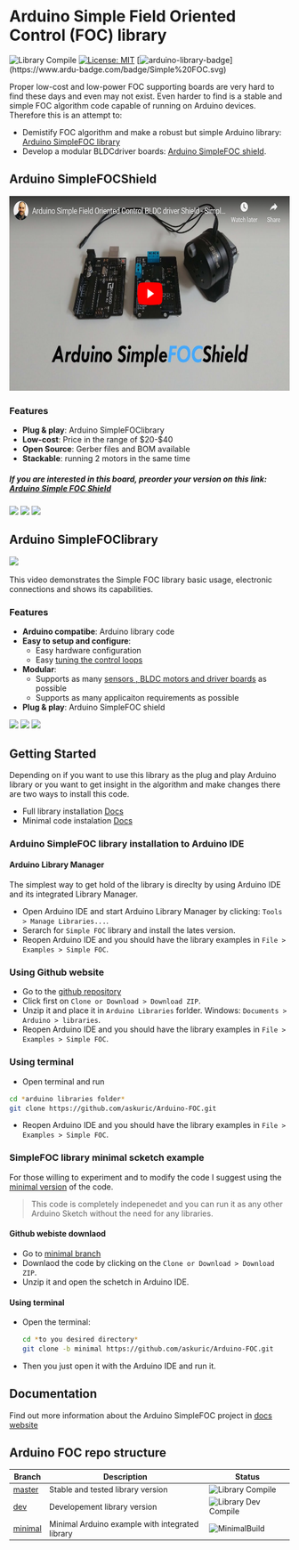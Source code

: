 # Arduino Simple Field Oriented Control (FOC) library 


![Library Compile](https://github.com/askuric/Arduino-FOC/workflows/Library%20Compile/badge.svg)
[![License: MIT](https://img.shields.io/badge/License-MIT-yellow.svg)](https://opensource.org/licenses/MIT)
[![arduino-library-badge](https://www.ardu-badge.com/badge/Simple%20FOC.svg?)](https://www.ardu-badge.com/badge/Simple%20FOC.svg)

Proper low-cost and low-power FOC supporting boards are very hard to find these days and even may not exist. Even harder to find is a stable and simple FOC algorithm code capable of running on Arduino devices. 
Therefore this is an attempt to: 
- Demistify FOC algorithm and make a robust but simple Arduino library: [Arduino SimpleFOC library](https://askuric.github.io/Arduino-FOC/arduino_simplefoc_library_showcase)
- Develop a modular BLDCdriver boards: [Arduino SimpleFOC shield](https://askuric.github.io/Arduino-FOC/arduino_simplefoc_shield_showcase).

## Arduino SimpleFOCShield

<p align="">
<a href="https://youtu.be/N_fRYf7Z80k">
<img src="extras/Images/foc_shield_video.jpg"  height="350px">
</a>
</p>

### Features

- **Plug & play**: Arduino <span class="simple">Simple<span class="foc">FOC</span>library</span> 
- **Low-cost**: Price in the range of \$20-\$40
- **Open Source**: Gerber files and BOM available
- **Stackable**: running 2 motors in the same time
##### If you are interested in this board, preorder your version on this link: [Arduino Simple FOC Shield](https://askuric.github.io/simplefoc_shield_procuct)

<p align=""><img src="https://askuric.github.io/Arduino-FOC/extras/Images/shield_to_v13.jpg" height="180px">   <img src="https://askuric.github.io/Arduino-FOC/extras/Images/shield_bo_v13.jpg"  height="180px"> <img src="https://askuric.github.io/Arduino-FOC/extras/Images/simple_foc_shield_v13_small.gif"  height="180x"></p>


## Arduino SimpleFOClibrary

<p align="">
<a href="https://youtu.be/N_fRYf7Z80k">
<img src="https://askuric.github.io/Arduino-FOC/extras/Images/youtube.png"  height="350px">
</a>
</p>

This video demonstrates the Simple FOC library basic usage, electronic connections and shows its capabilities.

### Features
- **Arduino compatibe**: Arduino library code
- **Easy to setup and configure**: 
  - Easy hardware configuration
  - Easy [tuning the control loops](https://askuric.github.io/Arduino-FOC/control_loops)
- **Modular**:
  - Supports as many [sensors ,  BLDC motors  and  driver boards](https://askuric.github.io/Arduino-FOC/electrical_connections) as possible
  - Supports as many applicaiton requirements as possible
- **Plug & play**: Arduino SimpleFOC shield

<p align=""><img src="https://askuric.github.io/Arduino-FOC/extras/Images/hmbgc_v22.jpg" height="170px">   <img src="https://askuric.github.io/Arduino-FOC/extras/Images/uno_l6234.jpg"  height="170px"> <img src="https://askuric.github.io/Arduino-FOC/extras/Images/foc_shield_v12.jpg"  height="170px"></p>

## Getting Started
Depending on if you want to use this library as the plug and play Arduino library or you want to get insight in the algorithm and make changes there are two ways to install this code.

- Full library installation [Docs](https://askuric.github.io/Arduino-FOC/library_download)
- Minimal code instalation [Docs](https://askuric.github.io/Arduino-FOC/minimal_download)

### Arduino SimpleFOC library installation to Arduino IDE
#### Arduino Library Manager 
The simplest way to get hold of the library is direclty by using Arduino IDE and its integrated Library Manager. 
- Open Arduino IDE and start Arduino Library Manager by clicking: `Tools > Manage Libraries...`.
- Serarch for `Simple FOC` library and install the lates version.
- Reopen Arduino IDE and you should have the library examples in `File > Examples > Simple FOC`.

### Using Github website 
- Go to the [github repository](https://github.com/askuric/Arduino-FOC)
- Click first on `Clone or Download > Download ZIP`. 
- Unzip it and place it in `Arduino Libraries` forlder. Windows: `Documents > Arduino > libraries`.  
- Reopen Arduino IDE and you should have the library examples in `File > Examples > Simple FOC`.

### Using terminal
- Open terminal and run
```sh  
cd *arduino libraries folder*
git clone https://github.com/askuric/Arduino-FOC.git
```
- Reopen Arduino IDE and you should have the library examples in `File > Examples > Simple FOC`.

###  SimpleFOC library minimal scketch example

For those willing to experiment and to modify the code I suggest using the [minimal version](https://github.com/askuric/Arduino-FOC/tree/minimal) of the code. 
 > This code is completely indepenedet and you can run it as any other Arduino Sketch without the need for any libraries. 

#### Github webiste downlaod
- Go to [minimal branch](https://github.com/askuric/Arduino-FOC/tree/minimal) 
- Downlaod the code by clicking on the `Clone or Download > Download ZIP`.
- Unzip it and open the schetch in Arduino IDE. 

#### Using terminal
- Open the terminal:
  ```sh
  cd *to you desired directory*
  git clone -b minimal https://github.com/askuric/Arduino-FOC.git
  ```
- Then you just open it with the Arduino IDE and run it.

## Documentation
Find out more information about the Arduino SimpleFOC project in [docs website](https://askuric.github.io/Arduino-FOC/) 


## Arduino FOC repo structure
Branch  | Description | Status
------------ | ------------- | ------------ 
[master](https://github.com/askuric/Arduino-FOC) | Stable and tested library version | ![Library Compile](https://github.com/askuric/Arduino-FOC/workflows/Library%20Compile/badge.svg)
[dev](https://github.com/askuric/Arduino-FOC/tree/dev) | Developement library version | ![Library Dev Compile](https://github.com/askuric/Arduino-FOC/workflows/Library%20Dev%20Compile/badge.svg?branch=dev)
[minimal](https://github.com/askuric/Arduino-FOC/tree/minimal) | Minimal Arduino example with integrated library | ![MinimalBuild](https://github.com/askuric/Arduino-FOC/workflows/MinimalBuild/badge.svg?branch=minimal)
